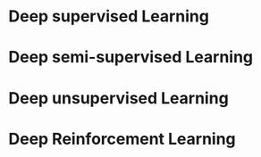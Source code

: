 # Deep supervised Learning
# Deep semi-supervised Learning
# Deep unsupervised Learning
# Deep Reinforcement Learning
